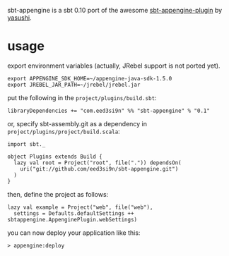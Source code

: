 sbt-appengine is a sbt 0.10 port of the awesome [sbt-appengine-plugin][1] by [yasushi][2].

usage
=====
export environment variables (actually, JRebel support is not ported yet).

    export APPENGINE_SDK_HOME=~/appengine-java-sdk-1.5.0
    export JREBEL_JAR_PATH=~/jrebel/jrebel.jar

put the following in the `project/plugins/build.sbt`:

    libraryDependencies += "com.eed3si9n" %% "sbt-appengine" % "0.1"

or, specify sbt-assembly.git as a dependency in `project/plugins/project/build.scala`:

    import sbt._

    object Plugins extends Build {
      lazy val root = Project("root", file(".")) dependsOn(
        uri("git://github.com/eed3si9n/sbt-appengine.git")
      )
    }

then, define the project as follows:

    lazy val example = Project("web", file("web"),
      settings = Defaults.defaultSettings ++ sbtappengine.AppenginePlugin.webSettings)

you can now deploy your application like this:

    > appengine:deploy

  [1]: https://github.com/Yasushi/sbt-appengine-plugin
  [2]: https://github.com/Yasushi
